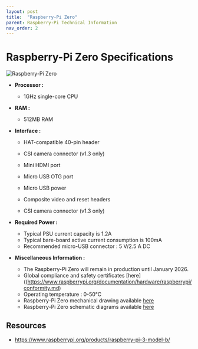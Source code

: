 ```yaml
---
layout: post
title:  "Raspberry-Pi Zero"
parent: Raspberry-Pi Technical Information
nav_order: 2
---
```


# Raspberry-Pi Zero Specifications

![Raspberry-Pi Zero ](https://www.raspberrypi.org/homepage-9df4b/static/65b0d08abaa609951b5a64529cc7f455/052d8/6b0defdbbf40792b64159ab8169d97162c380b2c_raspberry-pi-zero-1-1755x1080.jpg)

- **Processor :** 

  - 1GHz single-core CPU

  

- **RAM :** 

  - 512MB RAM

  

- **Interface :** 

  - HAT-compatible 40-pin header

  - CSI camera connector (v1.3 only)
  - Mini HDMI port
  - Micro USB OTG port
  - Micro USB power
  - Composite video and reset headers
  - CSI camera connector (v1.3 only)

  

- **Required Power :** 

  - Typical PSU current capacity is 1.2A
  - Typical bare-board active current consumption is 100mA
  - Recommended micro-USB connector : 5 V/2.5 A DC



- **Miscellaneous Information :**
  - The Raspberry-Pi Zero will remain in production until January 2026.
  - Global compliance and safety certificates [here]((https://www.raspberrypi.org/documentation/hardware/raspberrypi/conformity.md)
  - Operating temperature : 0-50°C
  - Raspberry-Pi Zero mechanical drawing available [here](https://www.raspberrypi.org/documentation/hardware/raspberrypi/mechanical/rpi_MECH_Zero_1p3.pdf)
  - Raspberry-Pi Zero schematic diagrams available [here](https://www.raspberrypi.org/documentation/hardware/raspberrypi/schematics/rpi_SCH_Zero_1p3_reduced.pdf)



## Resources

- https://www.raspberrypi.org/products/raspberry-pi-3-model-b/
